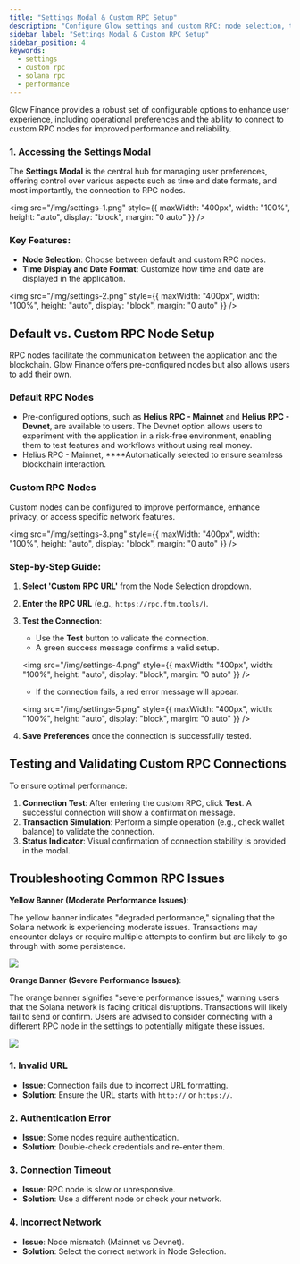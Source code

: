 ```yaml
---
title: "Settings Modal & Custom RPC Setup"
description: "Configure Glow settings and custom RPC: node selection, testing connections, troubleshooting, and performance banners."
sidebar_label: "Settings Modal & Custom RPC Setup"
sidebar_position: 4
keywords:
  - settings
  - custom rpc
  - solana rpc
  - performance
---
```


Glow Finance provides a robust set of configurable options to enhance user experience, including operational preferences and the ability to connect to custom RPC nodes for improved performance and reliability.

### 1. Accessing the Settings Modal

The **Settings Modal** is the central hub for managing user preferences, offering control over various aspects such as time and date formats, and most importantly, the connection to RPC nodes.

<img
src="/img/settings-1.png"
style={{ maxWidth: "400px", width: "100%", height: "auto", display: "block", margin: "0 auto" }}
/>

### **Key Features**:

- **Node Selection**: Choose between default and custom RPC nodes.
- **Time Display and Date Format**: Customize how time and date are displayed in the application.

<img
src="/img/settings-2.png"
style={{ maxWidth: "400px", width: "100%", height: "auto", display: "block", margin: "0 auto" }}
/>

## **Default vs. Custom RPC Node Setup**

RPC nodes facilitate the communication between the application and the blockchain. Glow Finance offers pre-configured nodes but also allows users to add their own.

### **Default RPC Nodes**

- Pre-configured options, such as **Helius RPC - Mainnet** and **Helius RPC - Devnet**, are available to users. The Devnet option allows users to experiment with the application in a risk-free environment, enabling them to test features and workflows without using real money.
- Helius RPC - Mainnet, \*\*\*\*Automatically selected to ensure seamless blockchain interaction.

### **Custom RPC Nodes**

Custom nodes can be configured to improve performance, enhance privacy, or access specific network features.

<img
src="/img/settings-3.png"
style={{ maxWidth: "400px", width: "100%", height: "auto", display: "block", margin: "0 auto" }}
/>

### **Step-by-Step Guide**:

1. **Select 'Custom RPC URL'** from the Node Selection dropdown.
2. **Enter the RPC URL** (e.g., `https://rpc.ftm.tools/`).
3. **Test the Connection**:

   - Use the **Test** button to validate the connection.
   - A green success message confirms a valid setup.

   <img
   src="/img/settings-4.png"
   style={{ maxWidth: "400px", width: "100%", height: "auto", display: "block", margin: "0 auto" }}
   />

   - If the connection fails, a red error message will appear.

   <img
   src="/img/settings-5.png"
   style={{ maxWidth: "400px", width: "100%", height: "auto", display: "block", margin: "0 auto" }}
   />

4. **Save Preferences** once the connection is successfully tested.

## **Testing and Validating Custom RPC Connections**

To ensure optimal performance:

1. **Connection Test**: After entering the custom RPC, click **Test**. A successful connection will show a confirmation message.
2. **Transaction Simulation**: Perform a simple operation (e.g., check wallet balance) to validate the connection.
3. **Status Indicator**: Visual confirmation of connection stability is provided in the modal.

## **Troubleshooting Common RPC Issues**

**Yellow Banner (Moderate Performance Issues)**:

The yellow banner indicates "degraded performance," signaling that the Solana network is experiencing moderate issues. Transactions may encounter delays or require multiple attempts to confirm but are likely to go through with some persistence.

![](/img/settings-6.png)

**Orange Banner (Severe Performance Issues)**:

The orange banner signifies "severe performance issues," warning users that the Solana network is facing critical disruptions. Transactions will likely fail to send or confirm. Users are advised to consider connecting with a different RPC node in the settings to potentially mitigate these issues.

![](/img/settings-7.png)

### 1. **Invalid URL**

- **Issue**: Connection fails due to incorrect URL formatting.
- **Solution**: Ensure the URL starts with `http://` or `https://`.

### 2. **Authentication Error**

- **Issue**: Some nodes require authentication.
- **Solution**: Double-check credentials and re-enter them.

### 3. **Connection Timeout**

- **Issue**: RPC node is slow or unresponsive.
- **Solution**: Use a different node or check your network.

### 4. **Incorrect Network**

- **Issue**: Node mismatch (Mainnet vs Devnet).
- **Solution**: Select the correct network in Node Selection.
